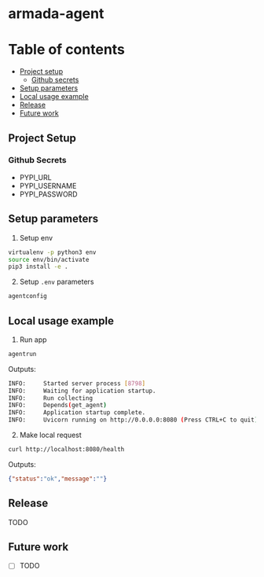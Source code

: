 # armada-agent

# Table of contents

- [Project setup](#project-setup)
  - [Github secrets](#github-secrets)
- [Setup parameters](#setup-parameters)
- [Local usage example](#local-usage-exemple)
- [Release](#release)
- [Future work](#future-work)

## Project Setup

### Github Secrets

* PYPI_URL
* PYPI_USERNAME
* PYPI_PASSWORD

## Setup parameters

1. Setup env
  ```bash
  virtualenv -p python3 env
  source env/bin/activate
  pip3 install -e .
  ```

2. Setup `.env` parameters
  ```bash
  agentconfig
  ```

## Local usage example

1. Run app
  ```bash
  agentrun
  ```

Outputs:
  ```bash
  INFO:     Started server process [8798]
  INFO:     Waiting for application startup.
  INFO:     Run collecting
  INFO:     Depends(get_agent)
  INFO:     Application startup complete.
  INFO:     Uvicorn running on http://0.0.0.0:8080 (Press CTRL+C to quit)
  ```

2. Make local request
  ```bash
  curl http://localhost:8080/health
  ```

Outputs:
  ```json
  {"status":"ok","message":""}
  ```

## Release

TODO

## Future work

- [ ] TODO